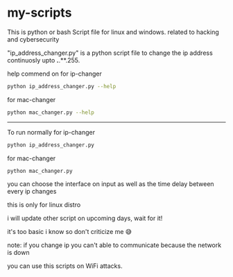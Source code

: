 # my-scripts
This is python or bash Script file for linux and windows. related to hacking and cybersecurity

"ip_address_changer.py" is a python script file to change the ip address continuosly upto  **.**.**.255.

 help commend on
 for ip-changer
```bash
python ip_address_changer.py --help
```
for mac-changer
```bash
python mac_changer.py --help
```
-------------------------------------------------------------------------------------------------------------
To run normally
 for ip-changer
```bash
python ip_address_changer.py
```

for mac-changer
```bash
python mac_changer.py
```
you can choose the interface on input as well as the time delay between every ip changes 

this is only for linux distro

i will update other script on upcoming days, wait for it!

it's too basic i know so don't criticize me 😅

note: 
if you change ip you can't able to communicate because the network is down

you can use this scripts on WiFi attacks.
